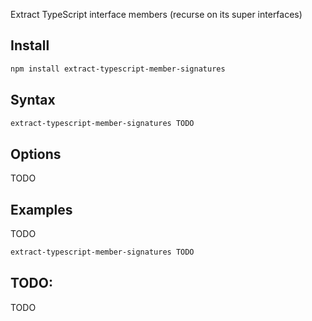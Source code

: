 Extract TypeScript interface members (recurse on its super interfaces)

## Install

```sh
npm install extract-typescript-member-signatures
```

## Syntax

```sh
extract-typescript-member-signatures TODO
```

## Options
TODO

## Examples

TODO

```sh
extract-typescript-member-signatures TODO
```

## TODO: 

TODO
